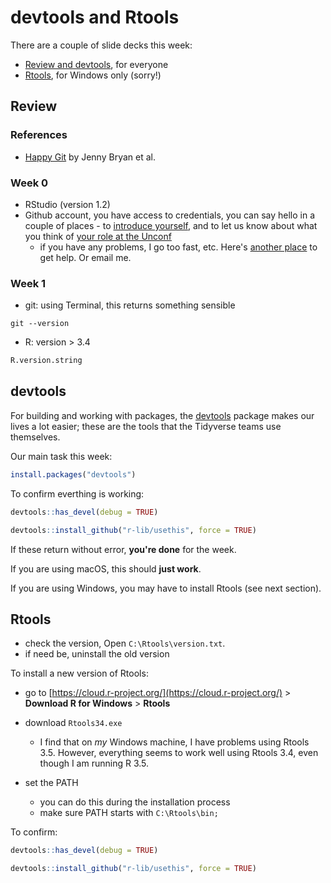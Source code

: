 # devtools and Rtools

There are a couple of slide decks this week:

- [Review and devtools](00-review-devtools.html), for everyone
- [Rtools](01-rtools.html), for Windows only (sorry!)

## Review

### References

- [Happy Git](https://happygitwithr.com/) by Jenny Bryan et al.

### Week 0

- RStudio (version 1.2)
- Github account, you have access to credentials, you can say hello in a couple of places - to [introduce yourself](https://github.com/uncoast-unconf/uu-2019-day-zero/issues/11), and to let us know about what you think of [your role at the Unconf](https://github.com/uncoast-unconf/uu-2019/issues/17)
  - if you have any problems, I go too fast, etc. Here's [another place](https://github.com/uncoast-unconf/uu-2019-day-zero/issues/12) to get help. Or email me.
  
  
### Week 1  
  
- git: using Terminal, this returns something sensible

```
git --version
```

- R: version > 3.4

```r
R.version.string
```

## devtools

For building and working with packages, the [devtools](https://devtools.r-lib.org/) package makes our lives a lot easier; these are the tools that the Tidyverse teams use themselves.

Our main task this week: 

```r
install.packages("devtools")
````

To confirm everthing is working:

```r
devtools::has_devel(debug = TRUE)
```

```r
devtools::install_github("r-lib/usethis", force = TRUE)
```

If these return without error, **you're done** for the week.

If you are using macOS, this should **just work**.
 
If you are using Windows, you may have to install Rtools (see next section). 

## Rtools

- check the version, Open `C:\Rtools\version.txt`.
- if need be, uninstall the old version

To install a new version of Rtools:

- go to [https://cloud.r-project.org/](https://cloud.r-project.org/) > **Download R for Windows** > **Rtools**
- download `Rtools34.exe`
  - I find that on *my* Windows machine, I have problems using Rtools 3.5. However, everything seems to work well using Rtools 3.4, even though I am running R 3.5.

- set the PATH
  - you can do this during the installation process 
  - make sure PATH starts with `C:\Rtools\bin;`

To confirm:

```r
devtools::has_devel(debug = TRUE)
```

```r
devtools::install_github("r-lib/usethis", force = TRUE)
```

